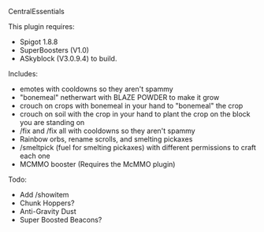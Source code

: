 CentralEssentials

This plugin requires:
- Spigot 1.8.8
- SuperBoosters (V1.0)
- ASkyblock (V3.0.9.4)
to build.

Includes:
- emotes with cooldowns so they aren't spammy
- "bonemeal" netherwart with BLAZE POWDER to make it grow
- crouch on crops with bonemeal in your hand to "bonemeal" the crop
- crouch on soil with the crop in your hand to plant the crop on the block you are standing on
- /fix and /fix all with cooldowns so they aren't spammy
- Rainbow orbs, rename scrolls, and smelting pickaxes
- /smeltpick (fuel for smelting pickaxes)
  with different permissions to craft each one
- MCMMO booster (Requires the McMMO plugin)

Todo:
- Add /showitem <player>
- Chunk Hoppers?
- Anti-Gravity Dust
- Super Boosted Beacons?

